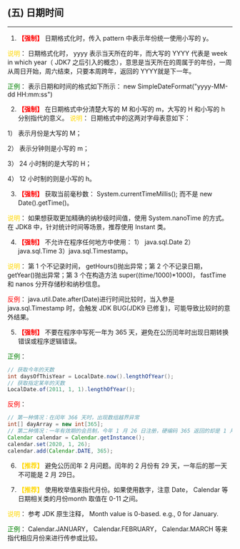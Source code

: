 ## (五) 日期时间

---

1. **<font color=#FF0000>【强制】</font>**  日期格式化时，传入 pattern 中表示年份统一使用小写的 y。

<font color=#FFD700>说明</font>： 日期格式化时， yyyy 表示当天所在的年，而大写的 YYYY 代表是 week in which year（ JDK7 之后引入的概念），意思是当天所在的周属于的年份，一周从周日开始，周六结束，只要本周跨年，返回的 YYYY就是下一年。

<font color=#008000>正例</font>： 表示日期和时间的格式如下所示：
new SimpleDateFormat("yyyy-MM-dd HH:mm:ss")


2. **<font color=#FF0000>【强制】</font>**  在日期格式中分清楚大写的 M 和小写的 m，大写的 H 和小写的 h 分别指代的意义。
<font color=#FFD700>说明</font>： 日期格式中的这两对字母表意如下：

1） 表示月份是大写的 M；

2） 表示分钟则是小写的 m；

3） 24 小时制的是大写的 H；

4） 12 小时制的则是小写的 h。


3. **<font color=#FF0000>【强制】</font>**  获取当前毫秒数： System.currentTimeMillis(); 而不是 new Date().getTime()。

<font color=#FFD700>说明</font>： 如果想获取更加精确的纳秒级时间值，使用 System.nanoTime 的方式。在 JDK8 中，针对统计时间等场景，推荐使用 Instant 类。


4. **<font color=#FF0000>【强制】</font>**  不允许在程序任何地方中使用： 1） java.sql.Date 2） java.sql.Time 3）java.sql.Timestamp。

<font color=#FFD700>说明</font>： 第 1 个不记录时间， getHours()抛出异常；第 2 个不记录日期， getYear()抛出异常；第 3 个在构造方法 super((time/1000)*1000)， fastTime 和 nanos 分开存储秒和纳秒信息。

<font color=#FF0000>反例</font>： java.util.Date.after(Date)进行时间比较时，当入参是 java.sql.Timestamp 时，会触发 JDK BUG(JDK9 已修复)，可能导致比较时的意外结果。


5. **<font color=#FF0000>【强制】</font>**  不要在程序中写死一年为 365 天，避免在公历闰年时出现日期转换错误或程序逻辑错误。

<font color=#008000>正例</font>：

```java
// 获取今年的天数
int daysOfThisYear = LocalDate.now().lengthOfYear();
// 获取指定某年的天数
LocalDate.of(2011, 1, 1).lengthOfYear();
```

<font color=#FF0000>反例</font>：

```java
// 第一种情况：在闰年 366 天时，出现数组越界异常
int[] dayArray = new int[365];
// 第二种情况：一年有效期的会员制，今年 1 月 26 日注册，硬编码 365 返回的却是 1 月 25 日
Calendar calendar = Calendar.getInstance();
calendar.set(2020, 1, 26);
calendar.add(Calendar.DATE, 365);
```

6. **<font COLOR=#FFD700>【推荐】</font>** 避免公历闰年 2 月问题。闰年的 2 月份有 29 天，一年后的那一天不可能是 2 月 29日。


7. **<font COLOR=#FFD700>【推荐】</font>** 使用枚举值来指代月份。如果使用数字，注意 Date， Calendar 等日期相关类的月份month 取值在 0-11 之间。

<font color=#FFD700>说明</font>： 参考 JDK 原生注释， Month value is 0-based. e.g., 0 for January.

<font color=#008000>正例</font>： Calendar.JANUARY， Calendar.FEBRUARY， Calendar.MARCH 等来指代相应月份来进行传参或比较。